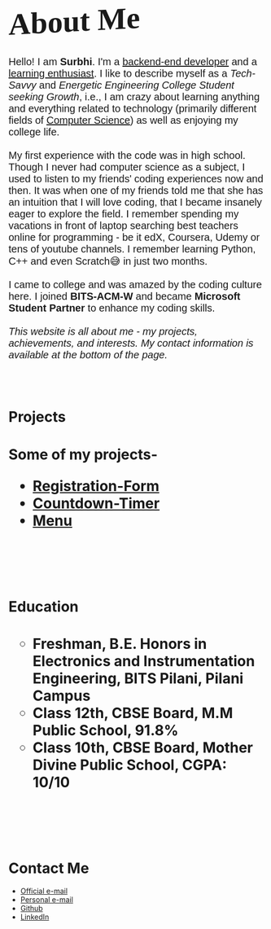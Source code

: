 <head>
  <link rel="stylesheet" href="animate.css"/>
</head>
<body>

  <h1 href="#" class = "animated bounceIn" style = "font-size: 60px; font-family: didot; transform: skewY(-3deg);">About Me</h1>

   <p style = "font-size: 20px; font-family: helvetica;">Hello! I am <strong>Surbhi</strong>. I'm a <u>backend-end developer</u> and a <u>learning enthusiast</u>. I like to describe myself as a <i>Tech-Savvy</i> and <i>Energetic Engineering College Student seeking Growth</i>, i.e., I am crazy about learning anything and everything related to technology (primarily different fields of <u>Computer Science</u>) as well as enjoying my college life.
<br><br>
My first experience with the code was in high school. Though I never had computer science as a subject, I used to listen to my friends' coding experiences now and then. It was when one of my friends told me that she has an intuition that I will love coding, that I became insanely eager to explore the field. I remember spending my vacations in front of laptop searching best teachers online for programming - be it edX, Coursera, Udemy or tens of youtube channels. I remember learning Python, C++ and even Scratch😅 in just two months. 
<br><br>
  I came to college and was amazed by the coding culture here.  I joined <strong>BITS-ACM-W</strong> and became <strong>Microsoft Student Partner</strong> to enhance my coding skills.
<br><br>
<i>This website is all about me - my projects, achievements, and interests. My contact information is available at the bottom of the page.</i></p>
<br><br>
  <h1>Projects<h1>
  <p>Some of my projects-
    <ul>
      <li>
        <a href="https://github.com/surbhigoel191/Registration-Form">Registration-Form</a>
      </li>  
    <li>
        <a href="https://github.com/surbhigoel191/Countdown-Timer">Countdown-Timer</a>
      </li>  
   <li>
        <a href="https://github.com/surbhigoel191/menu">Menu</a>
      </li>  
  </ul></p>
  <br><br>
  <h1>Education<h1>
     <p><ul type = "circle">
         <li>Freshman, B.E. Honors in Electronics and Instrumentation Engineering, BITS Pilani, Pilani Campus</li>
       <li>Class 12th, CBSE Board, M.M Public School, 91.8%</li>
       <li>Class 10th, CBSE Board, Mother Divine Public School, CGPA: 10/10</li>
    </ul></p>
    <br><br>
    <h1>Contact Me</h1>
  <p><ul>
   <li>
      <a href="f20180424@pilani.bits-pilani.ac.in">Official e-mail</a>
   </li>
   <li>
      <a href="surbhigoel219@gmail.com">Personal e-mail</a>
   </li>
   <li>
      <a href="https://github.com/surbhigoel191">Github</a>
   </li>
   <li>
      <a href="https://linkedin.com/in/surbhi-goel-194846177/">LinkedIn</a>
   </li>
    </ul></p>

</body>
